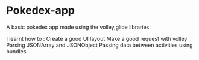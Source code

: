 # Pokedex-app
A basic pokedex app made using the volley,glide libraries.

I learnt how to :
  Create a good UI layout
  Make a good request with volley
  Parsing JSONArray and JSONObject
  Passing data between activities using bundles
  
  
